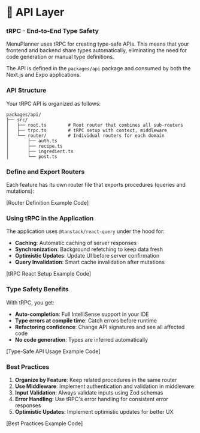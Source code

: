 # 📡 API Layer

### tRPC - End-to-End Type Safety

MenuPlanner uses tRPC for creating type-safe APIs. This means that your frontend and backend share types automatically, eliminating the need for code generation or manual type definitions.

The API is defined in the `packages/api` package and consumed by both the Next.js and Expo applications.

### API Structure

Your tRPC API is organized as follows:

```
packages/api/
├── src/
│   ├── root.ts        # Root router that combines all sub-routers
│   ├── trpc.ts        # tRPC setup with context, middleware
│   └── router/        # Individual routers for each domain
│       ├── auth.ts
│       ├── recipe.ts
│       ├── ingredient.ts
│       └── post.ts
```

### Define and Export Routers

Each feature has its own router file that exports procedures (queries and mutations):

[Router Definition Example Code]

### Using tRPC in the Application

The application uses `@tanstack/react-query` under the hood for:
- **Caching**: Automatic caching of server responses
- **Synchronization**: Background refetching to keep data fresh
- **Optimistic Updates**: Update UI before server confirmation
- **Query Invalidation**: Smart cache invalidation after mutations

[tRPC React Setup Example Code]

### Type Safety Benefits

With tRPC, you get:
- **Auto-completion**: Full IntelliSense support in your IDE
- **Type errors at compile time**: Catch errors before runtime
- **Refactoring confidence**: Change API signatures and see all affected code
- **No code generation**: Types are inferred automatically

[Type-Safe API Usage Example Code]

### Best Practices

1. **Organize by Feature**: Keep related procedures in the same router
2. **Use Middleware**: Implement authentication and validation in middleware
3. **Input Validation**: Always validate inputs using Zod schemas
4. **Error Handling**: Use tRPC's error handling for consistent error responses
5. **Optimistic Updates**: Implement optimistic updates for better UX

[Best Practices Example Code]